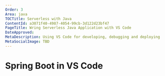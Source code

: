 ```yaml
---
Order: 3
Area: java
TOCTitle: Serverless with Java
ContentId: a3071f40-4987-4054-99cb-3d122d23bf47
PageTitle: Wring Serverless Java Application with VS Code
DateApproved:
MetaDescription: Using VS Code for developing, debugging and deploying your serverless application.
MetaSocialImage: TBD
---
```

# Spring Boot in VS Code